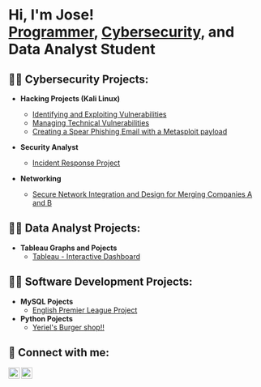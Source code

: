 <h1>Hi, I'm Jose! <br/><a href="https://github.com/yeriej77">Programmer</a>, <a href="https://www.linkedin.com//in/joseantoniourena/">Cybersecurity</a>, and <a>Data Analyst Student</a>
<h2>👨‍💻 Cybersecurity Projects:</h2>
  
- <b> Hacking Projects (Kali Linux) </b>
  - [Identifying and Exploiting Vulnerabilities](https://github.com/yeriej77/Identifying-and-Exploiting-Vulnerabilities)
  - [Managing Technical Vulnerabilities](https://github.com/yeriej77/Managing-Technical-Vulnerabilities)
  - [Creating a Spear Phishing Email with a Metasploit payload](https://open-sorrel-476.notion.site/Creating-a-Spear-Phishing-Email-with-a-Metasploit-payload-171c304c4344804eb37af0afae91b0ec?pvs=143)
  
- <b> Security Analyst </b>
  - [Incident Response Project](https://open-sorrel-476.notion.site/Incident-Response-Project-121c304c434480debde8f81a5d2f2c3a?pvs=143)
    
- <b> Networking </b>
  - [Secure Network Integration and Design for Merging Companies A and B](https://open-sorrel-476.notion.site/Incident-Response-Project-121c304c434480debde8f81a5d2f2c3a?pvs=143)
 
<h2>👨‍💻 Data Analyst Projects:</h2>

- <b>Tableau Graphs and Pojects </b>
    - [Tableau - Interactive Dashboard](https://github.com/yeriej77/Tableau-Dashboard/tree/main)


<h2>👨‍💻 Software Development Projects:</h2>

- <b>MySQL Pojects</b>
    - [English Premier League Project](https://github.com/yeriej77/English-Premier-League)
- <b>Python Pojects</b>
    - [Yeriel's Burger shop!!](https://github.com/yeriej77/Yeriel-burgershop)

<h2> 🤳 Connect with me:</h2>

[<img align="left" alt="JoshMadakor | LinkedIn" width="22px" src="https://cdn.jsdelivr.net/npm/simple-icons@v3/icons/linkedin.svg" />][linkedin]
[<img align="left" alt="JoshMadakor | Instagram" width="22px" src="https://cdn.jsdelivr.net/npm/simple-icons@v3/icons/instagram.svg" />][instagram]

[instagram]: https://www.instagram.com/itsyeriel/
[linkedin]: https://www.linkedin.com//in/joseantoniourena/


